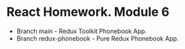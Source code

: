 # React Homework. Module 6

- Branch main - Redux Toolkit Phonebook App.
- Branch redux-phonebook - Pure Redux Phonebook App.
